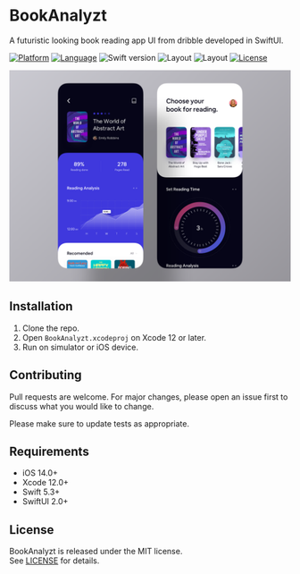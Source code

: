 # BookAnalyzt
A futuristic looking book reading app UI from dribble developed in SwiftUI.

[![Platform](http://img.shields.io/badge/platform-iOS-blue.svg?style=flat)](https://developer.apple.com/iphone/index.action)
[![Language](http://img.shields.io/badge/language-Swift-brightgreen.svg?style=flat)](https://developer.apple.com/swift)
![Swift version](https://img.shields.io/badge/Swift-5.3-orange.svg)
![Layout](https://img.shields.io/badge/layout-SwiftUI-darkblue.svg)
![Layout](https://img.shields.io/badge/SwiftUI-2.0-black.svg)
[![License](http://img.shields.io/badge/license-MIT-lightgray.svg?style=flat)](https://github.com/bibinjacobpulickal/BookAnalyzt/blob/master/LICENSE)

![Mockup](https://github.com/bibinjacobpulickal/BookAnalyzt/blob/main/Screenshots/book_analysis_2_2x.webp)

## Installation
1. Clone the repo.
2. Open `BookAnalyzt.xcodeproj` on Xcode 12 or later.
3. Run on simulator or iOS device.

## Contributing
Pull requests are welcome. For major changes, please open an issue first to discuss what you would like to change.

Please make sure to update tests as appropriate.

## Requirements

- iOS 14.0+
- Xcode 12.0+
- Swift 5.3+
- SwiftUI 2.0+

## License
BookAnalyzt is released under the MIT license.  
See [LICENSE](https://github.com/bibinjacobpulickal/BookAnalyzt/blob/master/LICENSE) for details.
